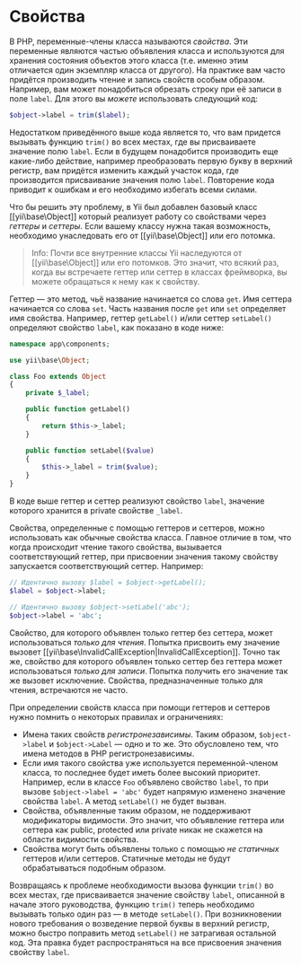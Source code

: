 Свойства
========

В PHP, переменные-члены класса называются *свойства*. Эти переменные являются частью объявления класса и используются для
хранения состояния объектов этого класса (т.е. именно этим отличается один экземпляр класса от другого). На практике
вам часто придётся производить чтение и запись свойств особым образом. Например, вам может понадобиться обрезать строку
при её записи в поле `label`. Для этого вы *можете* использовать следующий код:

```php
$object->label = trim($label);
```

Недостатком приведённого выше кода является то, что вам придется вызывать функцию `trim()` во всех местах, где вы
присваиваете значение полю `label`. Если в будущем понадобится производить еще какие-либо действие, например преобразовать первую букву в верхний регистр, вам придётся изменить каждый участок кода, где производится присваивание значения
полю `label`. Повторение кода приводит к ошибкам и его необходимо избегать всеми силами.

Что бы решить эту проблему, в Yii был добавлен базовый класс [[yii\base\Object]] который реализует работу со свойствами
через *геттеры* и *сеттеры*. Если вашему классу нужна такая возможность, необходимо унаследовать его от
[[yii\base\Object]] или его потомка.

> Info: Почти все внутренние классы Yii наследуются от [[yii\base\Object]] или его потомков.
  Это значит, что всякий раз, когда вы встречаете геттер или сеттер в классах фреймворка, вы можете обращаться к нему
  как к свойству.

Геттер — это метод, чьё название начинается со слова `get`. Имя сеттера начинается со слова  `set`. Часть названия после
`get` или `set` определяет имя свойства. Например, геттер `getLabel()` и/или сеттер `setLabel()` определяют свойство
`label`, как показано в коде ниже:

```php
namespace app\components;

use yii\base\Object;

class Foo extends Object
{
    private $_label;

    public function getLabel()
    {
        return $this->_label;
    }

    public function setLabel($value)
    {
        $this->_label = trim($value);
    }
}
```

В коде выше геттер и сеттер реализуют свойство `label`, значение которого хранится в private свойстве `_label`.

Свойства, определенные с помощью геттеров и сеттеров, можно использовать как обычные свойства класса. Главное отличие
в том, что когда происходит чтение такого свойства, вызывается соответствующий геттер, при присвоении значения такому
свойству запускается соответствующий сеттер. Например:

```php
// Идентично вызову $label = $object->getLabel();
$label = $object->label;

// Идентично вызову $object->setLabel('abc');
$object->label = 'abc';
```

Свойство, для которого объявлен только геттер без сеттера, может использоваться *только для чтения*. Попытка присвоить
ему значение вызовет [[yii\base\InvalidCallException|InvalidCallException]]. Точно так же, свойство для которого объявлен
только сеттер без геттера может использоваться *только для записи*. Попытка получить его значение так же вызовет
исключение. Свойства, предназначенные только для чтения, встречаются не часто.

При определении свойств класса при помощи геттеров и сеттеров нужно помнить о некоторых правилах и ограничениях:

* Имена таких свойств *регистронезависимы*. Таким образом, `$object->label` и `$object->Label` — одно и то же.
  Это обусловлено тем, что имена методов в PHP регистронезависимы.
* Если имя такого свойства уже используется переменной-членом класса, то последнее будет иметь более высокий приоритет.
  Например, если в классе `Foo` объявлено свойство `label`, то при вызове `$object->label = 'abc'` будет напрямую изменено
  значение свойства `label`. А метод `setLabel()` не будет вызван.
* Свойства, объявленные таким образом, не поддерживают модификаторы видимости. Это значит, что объявление геттера или
  сеттера как public, protected или private никак не скажется на области видимости свойства.
* Свойства могут быть объявлены только с помощью *не статичных* геттеров и/или сеттеров. Статичные методы не будут
  обрабатываться подобным образом.

Возвращаясь к проблеме необходимости вызова функции `trim()` во всех местах, где присваивается значение свойству `label`,
описанной в начале этого руководства, функцию `trim()` теперь необходимо вызывать только один раз — в методе `setLabel()`.
При возникновении нового требования о возведение первой буквы в верхний регистр, можно быстро поправить метод `setLabel()`
не затрагивая остальной код. Эта правка будет распространяться на все присвоения значения свойству `label`.
